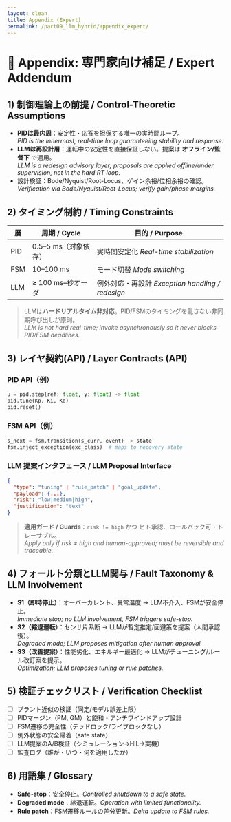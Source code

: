 ```yaml
---
layout: clean
title: Appendix (Expert)
permalink: /part09_llm_hybrid/appendix_expert/
---
```


# 📎 Appendix: 専門家向け補足 / Expert Addendum

## 1) 制御理論上の前提 / Control-Theoretic Assumptions
- **PIDは最内周**：安定性・応答を担保する唯一の実時間ループ。  
  *PID is the innermost, real-time loop guaranteeing stability and response.*  
- **LLMは再設計層**：運転中の安定性を直接保証しない。提案は **オフライン/監督下** で適用。  
  *LLM is a redesign advisory layer; proposals are applied offline/under supervision, not in the hard RT loop.*  
- 設計検証：Bode/Nyquist/Root-Locus、ゲイン余裕/位相余裕の確認。  
  *Verification via Bode/Nyquist/Root-Locus; verify gain/phase margins.*  

## 2) タイミング制約 / Timing Constraints
| 層 | 周期 / Cycle | 目的 / Purpose |
|---|---|---|
| PID | 0.5–5 ms（対象依存） | 実時間安定化 *Real-time stabilization* |
| FSM | 10–100 ms | モード切替 *Mode switching* |
| LLM | ≥ 100 ms–秒オーダ | 例外対応・再設計 *Exception handling / redesign* |

> LLMは**ハードリアルタイム非対応**。PID/FSMのタイミングを乱さない非同期呼び出しが原則。  
> *LLM is not hard real-time; invoke asynchronously so it never blocks PID/FSM deadlines.*

## 3) レイヤ契約(API) / Layer Contracts (API)
### PID API（例）
```python
u = pid.step(ref: float, y: float) -> float
pid.tune(Kp, Ki, Kd)
pid.reset()
```
### FSM API（例）
```python
s_next = fsm.transition(s_curr, event) -> state
fsm.inject_exception(exc_class)  # maps to recovery state
```
### LLM 提案インタフェース / LLM Proposal Interface
```json
{
  "type": "tuning" | "rule_patch" | "goal_update",
  "payload": {...},
  "risk": "low|medium|high",
  "justification": "text"
}
```
> **適用ガード / Guards**：`risk != high` かつ ヒト承認、ロールバック可・トレーサブル。  
> *Apply only if risk ≠ high and human-approved; must be reversible and traceable.*

## 4) フォールト分類とLLM関与 / Fault Taxonomy & LLM Involvement
- **S1（即時停止）**：オーバーカレント、異常温度 → LLM不介入、FSMが安全停止。  
  *Immediate stop; no LLM involvement, FSM triggers safe-stop.*  
- **S2（縮退運転）**：センサ片系断 → LLMが暫定推定/回避策を提案（人間承認後）。  
  *Degraded mode; LLM proposes mitigation after human approval.*  
- **S3（改善提案）**：性能劣化、エネルギー最適化 → LLMがチューニング/ルール改訂案を提示。  
  *Optimization; LLM proposes tuning or rule patches.*  

## 5) 検証チェックリスト / Verification Checklist
- [ ] プラント近似の検証（同定/モデル誤差上限）  
- [ ] PIDマージン（PM, GM）と飽和・アンチワインドアップ設計  
- [ ] FSM遷移の完全性（デッドロック/ライブロックなし）  
- [ ] 例外状態の安全帰着（safe state）  
- [ ] LLM提案のA/B検証（シミュレーション→HIL→実機）  
- [ ] 監査ログ（誰が・いつ・何を適用したか）  

## 6) 用語集 / Glossary
- **Safe-stop**：安全停止。*Controlled shutdown to a safe state.*  
- **Degraded mode**：縮退運転。*Operation with limited functionality.*  
- **Rule patch**：FSM遷移ルールの差分更新。*Delta update to FSM rules.*
